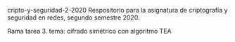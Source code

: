 cripto-y-seguridad-2-2020
Respositorio para la asignatura de criptografía y seguridad en redes, segundo semestre 2020.

Rama tarea 3. tema: cifrado simétrico con algoritmo TEA
